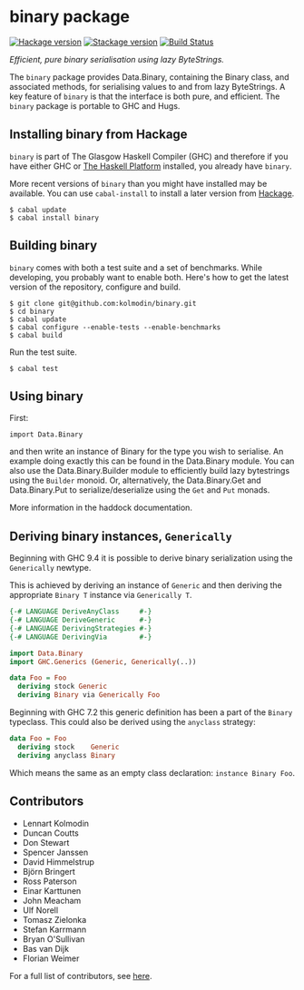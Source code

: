 # binary package #

[![Hackage version](https://img.shields.io/hackage/v/binary.svg?label=Hackage)](https://hackage.haskell.org/package/binary) [![Stackage version](https://www.stackage.org/package/binary/badge/lts?label=Stackage)](https://www.stackage.org/package/binary) [![Build Status](https://api.travis-ci.org/kolmodin/binary.png?branch=master)](http://travis-ci.org/kolmodin/binary)

*Efficient, pure binary serialisation using lazy ByteStrings.*

The ``binary`` package provides Data.Binary, containing the Binary class,
and associated methods, for serialising values to and from lazy
ByteStrings.
A key feature of ``binary`` is that the interface is both pure, and efficient.
The ``binary`` package is portable to GHC and Hugs.

## Installing binary from Hackage ##

``binary`` is part of The Glasgow Haskell Compiler (GHC) and therefore if you
have either GHC or [The Haskell Platform](http://www.haskell.org/platform/)
installed, you already have ``binary``.

More recent versions of ``binary`` than you might have installed may be
available. You can use ``cabal-install`` to install a later version from
[Hackage](http://hackage.haskell.org/package/binary).

    $ cabal update
    $ cabal install binary

## Building binary ##

``binary`` comes with both a test suite and a set of benchmarks.
While developing, you probably want to enable both.
Here's how to get the latest version of the repository, configure and build.

    $ git clone git@github.com:kolmodin/binary.git
    $ cd binary
    $ cabal update
    $ cabal configure --enable-tests --enable-benchmarks
    $ cabal build

Run the test suite.

    $ cabal test

## Using binary ##

First:

    import Data.Binary

and then write an instance of Binary for the type you wish to serialise.
An example doing exactly this can be found in the Data.Binary module.
You can also use the Data.Binary.Builder module to efficiently build
lazy bytestrings using the ``Builder`` monoid. Or, alternatively, the
Data.Binary.Get and Data.Binary.Put to serialize/deserialize using
the ``Get`` and ``Put`` monads.

More information in the haddock documentation.

## Deriving binary instances, ``Generically`` ##

Beginning with GHC 9.4 it is possible to derive binary serialization
using the ``Generically`` newtype.

This is achieved by deriving an instance of ``Generic`` and then
deriving the appropriate ``Binary T`` instance via ``Generically T``.

```haskell
{-# LANGUAGE DeriveAnyClass     #-}
{-# LANGUAGE DeriveGeneric      #-}
{-# LANGUAGE DerivingStrategies #-}
{-# LANGUAGE DerivingVia        #-}

import Data.Binary
import GHC.Generics (Generic, Generically(..))

data Foo = Foo
  deriving stock Generic
  deriving Binary via Generically Foo
```

Beginning with GHC 7.2 this generic definition has been a part of the
``Binary`` typeclass. This could also be derived using the
``anyclass`` strategy:

```haskell
data Foo = Foo
  deriving stock    Generic
  deriving anyclass Binary
```

Which means the same as an empty class declaration: ``instance
Binary Foo``.

## Contributors ##

* Lennart Kolmodin
* Duncan Coutts
* Don Stewart
* Spencer Janssen
* David Himmelstrup
* Björn Bringert
* Ross Paterson
* Einar Karttunen
* John Meacham
* Ulf Norell
* Tomasz Zielonka
* Stefan Karrmann
* Bryan O'Sullivan
* Bas van Dijk
* Florian Weimer

For a full list of contributors, see
[here](https://github.com/kolmodin/binary/graphs/contributors).
